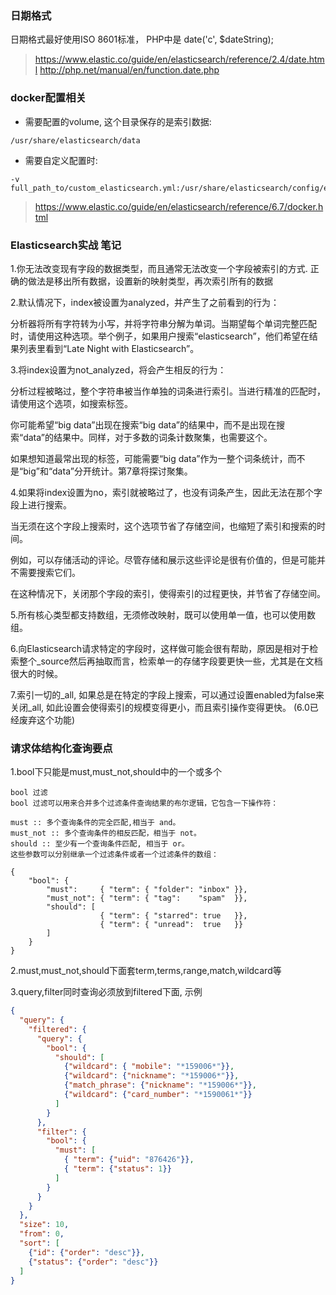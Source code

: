 ### 日期格式

日期格式最好使用ISO 8601标准， PHP中是 date('c', $dateString);

> https://www.elastic.co/guide/en/elasticsearch/reference/2.4/date.html
> http://php.net/manual/en/function.date.php

### docker配置相关

- 需要配置的volume, 这个目录保存的是索引数据:

```
/usr/share/elasticsearch/data
```
 

- 需要自定义配置时:

```
-v full_path_to/custom_elasticsearch.yml:/usr/share/elasticsearch/config/elasticsearch.yml
```

> https://www.elastic.co/guide/en/elasticsearch/reference/6.7/docker.html

### Elasticsearch实战 笔记

1.你无法改变现有字段的数据类型，而且通常无法改变一个字段被索引的方式. 正确的做法是移出所有数据，设置新的映射类型，再次索引所有的数据

2.默认情况下，index被设置为analyzed，并产生了之前看到的行为：

分析器将所有字符转为小写，并将字符串分解为单词。当期望每个单词完整匹配时，请使用这种选项。举个例子，如果用户搜索“elasticsearch”，他们希望在结果列表里看到“Late Night with Elasticsearch”。

3.将index设置为not_analyzed，将会产生相反的行为：

分析过程被略过，整个字符串被当作单独的词条进行索引。当进行精准的匹配时，请使用这个选项，如搜索标签。

你可能希望“big data”出现在搜索“big data”的结果中，而不是出现在搜索“data”的结果中。同样，对于多数的词条计数聚集，也需要这个。

如果想知道最常出现的标签，可能需要“big data”作为一整个词条统计，而不是“big”和“data”分开统计。第7章将探讨聚集。

4.如果将index设置为no，索引就被略过了，也没有词条产生，因此无法在那个字段上进行搜索。

当无须在这个字段上搜索时，这个选项节省了存储空间，也缩短了索引和搜索的时间。

例如，可以存储活动的评论。尽管存储和展示这些评论是很有价值的，但是可能并不需要搜索它们。

在这种情况下，关闭那个字段的索引，使得索引的过程更快，并节省了存储空间。

5.所有核心类型都支持数组，无须修改映射，既可以使用单一值，也可以使用数组。

6.向Elasticsearch请求特定的字段时，这样做可能会很有帮助，原因是相对于检索整个_source然后再抽取而言，检索单一的存储字段要更快一些，尤其是在文档很大的时候。

7.索引一切的_all, 如果总是在特定的字段上搜索，可以通过设置enabled为false来关闭_all, 如此设置会使得索引的规模变得更小，而且索引操作变得更快。 (6.0已经废弃这个功能)

### 请求体结构化查询要点

1.bool下只能是must,must_not,should中的一个或多个

```
bool 过滤
bool 过滤可以用来合并多个过滤条件查询结果的布尔逻辑，它包含一下操作符：

must :: 多个查询条件的完全匹配,相当于 and。
must_not :: 多个查询条件的相反匹配，相当于 not。
should :: 至少有一个查询条件匹配, 相当于 or。
这些参数可以分别继承一个过滤条件或者一个过滤条件的数组：

{ 
    "bool": { 
        "must":     { "term": { "folder": "inbox" }}, 
        "must_not": { "term": { "tag":    "spam"  }}, 
        "should": [ 
                    { "term": { "starred": true   }}, 
                    { "term": { "unread":  true   }} 
        ] 
    } 
}
```

2.must,must_not,should下面套term,terms,range,match,wildcard等

3.query,filter同时查询必须放到filtered下面, 示例

```json
{
  "query": {
    "filtered": {
      "query": {
        "bool": {
          "should": [
            {"wildcard": { "mobile": "*159006*"}},
            {"wildcard": {"nickname": "*159006*"}},
            {"match_phrase": {"nickname": "*159006*"}},
            {"wildcard": {"card_number": "*1590061*"}}
          ]
        }
      },
      "filter": {
        "bool": {
          "must": [
            { "term": {"uid": "876426"}},
            { "term": {"status": 1}}
          ]
        }
      }
    }
  },
  "size": 10,
  "from": 0,
  "sort": [
    {"id": {"order": "desc"}},
    {"status": {"order": "desc"}}
  ]
}
```
